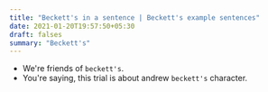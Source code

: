 ```yaml
---
title: "Beckett's in a sentence | Beckett's example sentences"
date: 2021-01-20T19:57:50+05:30
draft: falses
summary: "Beckett's"
---
```

- We're friends of `beckett's`.
- You're saying, this trial is about andrew `beckett's` character.
                 
